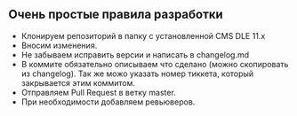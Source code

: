 ## Очень простые правила разработки

- Клонируем репозиторий в папку с установленной CMS DLE 11.x
- Вносим изменения.
- Не забываем исправить версии и написать в changelog.md
- В коммите обязательно описываем что сделано (можно скопировать из changelog). Так же можо указать номер тиккета, который закрывается этим коммитом.
- Отправляем Pull Request в ветку master.
- При необходимости добавляем ревьюверов.